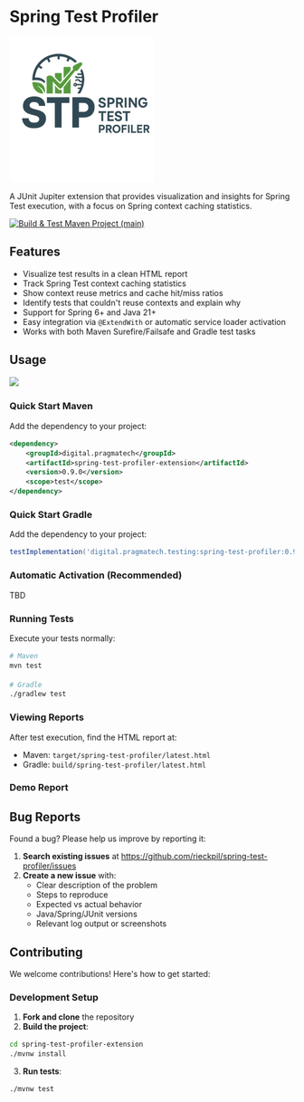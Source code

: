 # Spring Test Profiler

![](docs/resources/spring-test-profiler-logo-256x256.png)

A JUnit Jupiter extension that provides visualization and insights for Spring Test execution, with a focus on Spring context caching statistics.


[![Build & Test Maven Project (main)](https://github.com/PragmaTech-GmbH/spring-test-profiler/workflows/CI/badge.svg)](https://github.com/PragmaTech-GmbH/spring-test-profiler/actions/workflows/ci.yml?query=branch%3Amain)

## Features

- Visualize test results in a clean HTML report
- Track Spring Test context caching statistics
- Show context reuse metrics and cache hit/miss ratios
- Identify tests that couldn't reuse contexts and explain why
- Support for Spring 6+ and Java 21+
- Easy integration via `@ExtendWith` or automatic service loader activation
- Works with both Maven Surefire/Failsafe and Gradle test tasks

## Usage

[![](https://img.shields.io/badge/Latest%20Version-0.9.0-orange)](/spring-test-profiler-extension/pom.xml)

### Quick Start Maven

Add the dependency to your project:

```xml
<dependency>
    <groupId>digital.pragmatech</groupId>
    <artifactId>spring-test-profiler-extension</artifactId>
    <version>0.9.0</version>
    <scope>test</scope>
</dependency>
```


### Quick Start Gradle

Add the dependency to your project:

```groovy
testImplementation('digital.pragmatech.testing:spring-test-profiler:0.9.0')
```


### Automatic Activation (Recommended)

TBD

### Running Tests

Execute your tests normally:

```bash
# Maven
mvn test

# Gradle
./gradlew test
```

### Viewing Reports

After test execution, find the HTML report at:
- Maven: `target/spring-test-profiler/latest.html`
- Gradle: `build/spring-test-profiler/latest.html`

### Demo Report


## Bug Reports

Found a bug? Please help us improve by reporting it:

1. **Search existing issues** at https://github.com/rieckpil/spring-test-profiler/issues
2. **Create a new issue** with:
   - Clear description of the problem
   - Steps to reproduce
   - Expected vs actual behavior
   - Java/Spring/JUnit versions
   - Relevant log output or screenshots

## Contributing

We welcome contributions! Here's how to get started:

### Development Setup

1. **Fork and clone** the repository
2. **Build the project**:

```bash
cd spring-test-profiler-extension
./mvnw install
```

3. **Run tests**:

```bash
./mvnw test
```
